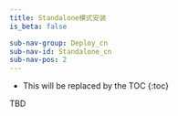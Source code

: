 ```yaml
---
title: Standalone模式安装
is_beta: false

sub-nav-group: Deploy_cn
sub-nav-id: Standalone_cn
sub-nav-pos: 2
---
```


* This will be replaced by the TOC
{:toc}

TBD
